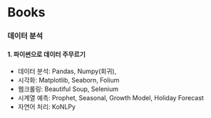 # Books


### 데이터 분석
#### 1. 파이썬으로 데이터 주무르기
* 데이터 분석: Pandas, Numpy(회귀), 
* 시각화: Matplotlib, Seaborn, Folium
* 웹크롤링: Beautiful Soup, Selenium
* 시계열 예측: Prophet, Seasonal, Growth Model, Holiday Forecast
* 자연어 처리: KoNLPy
